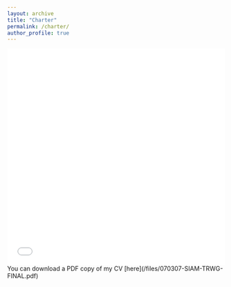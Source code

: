 ```yaml
---
layout: archive
title: "Charter"
permalink: /charter/
author_profile: true
---
```

<iframe src="/files/070307-SIAM-TRWG-FINAL.pdf" width="100%" height="500" frameborder="no" border="0" marginwidth="0" marginheight="0"></iframe> You can download a PDF copy of my CV [here](/files/070307-SIAM-TRWG-FINAL.pdf)
